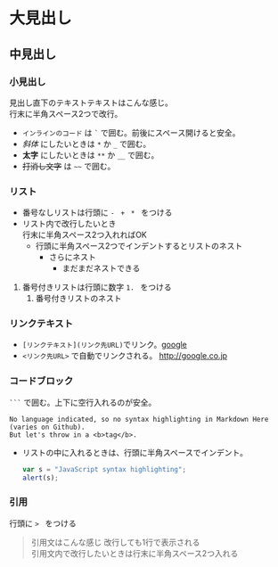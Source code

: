 # 大見出し

## 中見出し

### 小見出し
見出し直下のテキストテキストはこんな感じ。  
行末に半角スペース2つで改行。

- `インラインのコード` は `` ` `` で囲む。前後にスペース開けると安全。
- *斜体* にしたいときは `*` か `_` で囲む。
- **太字** にしたいときは `**` か `__` で囲む。
- ~~打消し文字~~ は `~~` で囲む。

### リスト
- 番号なしリストは行頭に `- ` `+ ` `* ` をつける
- リスト内で改行したいとき  
  行末に半角スペース2つ入れればOK
  + 行頭に半角スペース2つでインデントするとリストのネスト
    - さらにネスト
      - まだまだネストできる
1. 番号付きリストは行頭に数字 `1. ` をつける
    1. 番号付きリストのネスト

### リンクテキスト
- `[リンクテキスト](リンク先URL)`でリンク。[google](https://www.google.com)
- `<リンク先URL>` で自動でリンクされる。 <http://google.co.jp>

### コードブロック
```` ``` ```` で囲む。上下に空行入れるのが安全。

```
No language indicated, so no syntax highlighting in Markdown Here (varies on Github). 
But let's throw in a <b>tag</b>.
```

- リストの中に入れるときは、行頭に半角スペースでインデント。
  
  ```javascript
  var s = "JavaScript syntax highlighting";
  alert(s);
  ```

### 引用
行頭に `> ` をつける
> 引用文はこんな感じ
> 改行しても1行で表示される  
> 引用文内で改行したいときは行末に半角スペース2つ入れる
